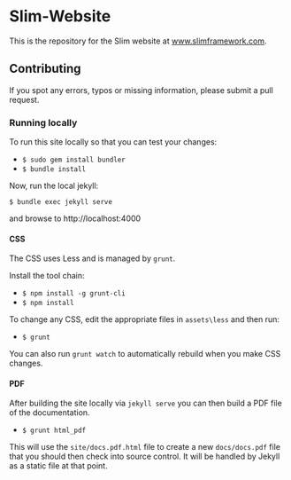 # Slim-Website

This is the repository for the Slim website at www.slimframework.com.


## Contributing

If you spot any errors, typos or missing information, please submit a pull
request.

### Running locally

To run this site locally so that you can test your changes:

* `$ sudo gem install bundler`
* `$ bundle install`

Now, run the local jekyll:

    $ bundle exec jekyll serve

and browse to http://localhost:4000

#### CSS

The CSS uses Less and is managed by `grunt`.

Install the tool chain:

* `$ npm install -g grunt-cli`
* `$ npm install`


To change any CSS, edit the appropriate files in `assets\less` and then run:

* `$ grunt`

You can also run `grunt watch` to automatically rebuild when you make CSS
changes.

#### PDF

After building the site locally via `jekyll serve` you can then build a PDF
file of the documentation.

* `$ grunt html_pdf`

This will use the `site/docs.pdf.html` file to create a new `docs/docs.pdf`
file that you should then check into source control. It will be handled by
Jekyll as a static file at that point.
